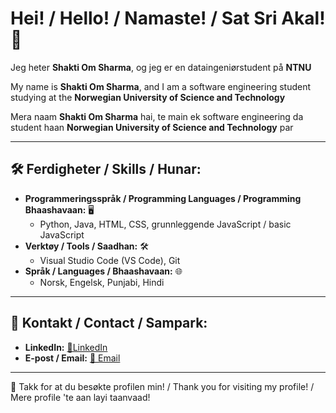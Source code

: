 # Hei! / Hello! / Namaste! / Sat Sri Akal! 👋

Jeg heter **Shakti Om Sharma**, og jeg er en dataingeniørstudent på **NTNU**


My name is **Shakti Om Sharma**, and I am a software engineering student studying at the **Norwegian University of Science and Technology**


Mera naam **Shakti Om Sharma** hai, te main ek software engineering da student haan **Norwegian University of Science and Technology** par



---

## 🛠️ Ferdigheter / Skills / Hunar:
- **Programmeringsspråk / Programming Languages / Programming Bhaashavaan:** 🖥️
  - Python, Java, HTML, CSS, grunnleggende JavaScript / basic JavaScript 
- **Verktøy / Tools / Saadhan:** 🛠️
  - Visual Studio Code (VS Code), Git
- **Språk / Languages / Bhaashavaan:** 🌐
  - Norsk, Engelsk, Punjabi, Hindi

---

## 💬 Kontakt / Contact / Sampark:
- **LinkedIn:** [🔗LinkedIn](https://www.linkedin.com/in/shakti-om-sharma-a8066822b/)
- **E-post / Email:** [📧 Email](mailto:shaktiforgithub@gmail.com)

---

🌟 Takk for at du besøkte profilen min! / Thank you for visiting my profile! / Mere profile 'te aan layi taanvaad!

<!---
shaktios/shaktios is a ✨ special ✨ repository because its `README.md` (this file) appears on your GitHub profile.
You can click the Preview link to take a look at your changes.
--->

